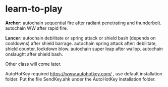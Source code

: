 # learn-to-play
<span><b>Archer:</b></span>
autochain sequential fire after radiant penetrating and thunderbolt.
autochain WW after rapid fire.

<span><b>Lancer:</b></span>
autochain debilitate or spring attack or shield bash (depends on cooldowns) after shield barrage.
autochain spring attack after: debilitate, shield counter, lockdown blow.
autochain super leap after wallop.
autochain onslaught after shield bash.
	
Other class will come later.
	
AutoHotKey required https://www.autohotkey.com/ , use default installation folder.
Put the file SendKey.ahk under the AutoHotKey installation folder.


